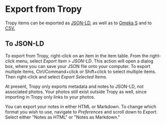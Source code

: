 # Export from Tropy

Tropy items can be exported as [JSON-LD](https://json-ld.org/), as well as to [Omeka S](http://omeka.org/s/) and to [CSV.](export-with-plugins.md#using-the-csv-export-plugin)

## To JSON-LD

To export from Tropy, right-click on an item in the item table. From the right-click menu, select _Export Item &gt; JSON-LD_. This action will open a dialog box, where you can save your JSON file onto your computer. To export multiple items, Ctrl/Command+click or Shift+click to select multiple items. Then right-click and select _Export Selected Items_.

At present, Tropy only exports metadata and notes to JSON-LD, not associated photos. Your photos still exist outside Tropy as well, since importing in Tropy only links to your photos.

You can export your notes in either HTML or Markdown. To change which format you wish to use, navigate to _Preferences_ and scroll down to _Export_. Select either "Notes as HTML" or "Notes as Markdown."



